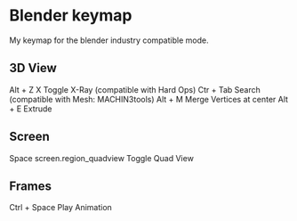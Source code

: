 Blender keymap
====================
My keymap for the blender industry compatible mode.

## 3D View
Alt + Z  X Toggle X-Ray (compatible with Hard Ops)
Ctr + Tab  Search  (compatible with Mesh: MACHIN3tools)
Alt + M  Merge Vertices at center
Alt + E  Extrude

## Screen
Space  screen.region_quadview  Toggle Quad View

## Frames
Ctrl + Space  Play Animation
